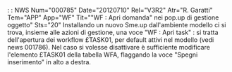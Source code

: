 :  : NWS Num="000785" Date="20120710" Rel="V3R2" Atr="R. Garatti" Tem="APP" App="WF" Tit=""WF :  Apri domanda" nei pop.up di gestione oggetto" Sts="20"
Installando un nuovo Sme.up dall'ambiente modello ci si trova, insieme alle azioni di gestione, una
voce "WF :  Apri task" :  si tratta dell'apertura dei workflow £TASK01, per default attivi nel modello (vedi news 001786).
Nel caso si volesse disattivare è sufficiente modificare l'elemento £TASK01 della tabella WFA, flaggando la voce "Spegni inserimento" in alto a destra.

